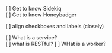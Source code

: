 [ ] Get to know Sidekiq   
[ ] Get to know Honeybadger

[ ] align checkboxes and labels (closely)

[ ] What is a service?   
[ ] what is RESTful?
[ ] WHat is a worker?

